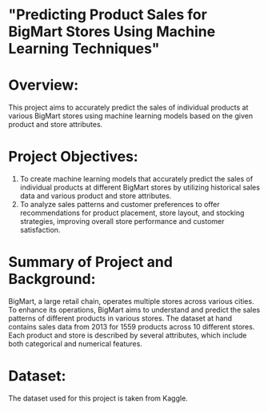 # "Predicting Product Sales for BigMart Stores Using Machine Learning Techniques"

# Overview:
This project aims to accurately predict the sales of individual products at various BigMart stores using machine learning models based on the given product and store attributes.

# Project Objectives:
1.	To create machine learning models that accurately predict the sales of individual products at different BigMart stores by utilizing historical sales data and various product and store attributes.
2.	To analyze sales patterns and customer preferences to offer recommendations for product placement, store layout, and stocking strategies, improving overall store performance and customer satisfaction.

# Summary of Project and Background:
BigMart, a large retail chain, operates multiple stores across various cities. To enhance its operations, BigMart aims to understand and predict the sales patterns of different products in various stores. The dataset at hand contains sales data from 2013 for 1559 products across 10 different stores. Each product and store is described by several attributes, which include both categorical and numerical features.

# Dataset: 
The dataset used for this project is taken from Kaggle. 

